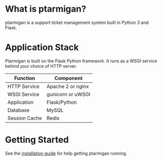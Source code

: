 # What is ptarmigan?

ptarmigan is a support ticket management system built in Python 3 and Flask.

# Application Stack

Ptarmigan is built on the Flask Python framework. It runs as a WSGI service behind your choice of HTTP server.

| Function      | Component             |
|---------------|-----------------------|
| HTTP Service  | Apache 2 or nginx     |
| WSGI Service  | gunicorn or uWSGI     |
| Application   | Flask/Python          |
| Database      | MySQL                 |
| Session Cache | Redis                 |

# Getting Started

See the [installation guide](installation.md) for help getting ptarmigan running.